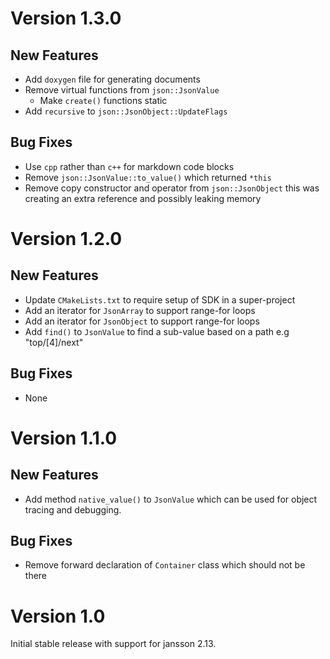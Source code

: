 # Version 1.3.0

## New Features

- Add `doxygen` file for generating documents
- Remove virtual functions from `json::JsonValue`
  - Make `create()` functions static
- Add `recursive` to `json::JsonObject::UpdateFlags`

## Bug Fixes

- Use `cpp` rather than `c++` for markdown code blocks
- Remove `json::JsonValue::to_value()` which returned `*this`
- Remove copy constructor and operator from `json::JsonObject` this was creating an extra reference and possibly leaking memory

# Version 1.2.0

## New Features

- Update `CMakeLists.txt` to require setup of SDK in a super-project
- Add an iterator for `JsonArray` to support range-for loops
- Add an iterator for `JsonObject` to support range-for loops
- Add `find()` to `JsonValue` to find a sub-value based on a path e.g "top/[4]/next"

## Bug Fixes

- None

# Version 1.1.0

## New Features

- Add method `native_value()` to `JsonValue` which can be used for object tracing and debugging.

## Bug Fixes

- Remove forward declaration of `Container` class which should not be there


# Version 1.0

Initial stable release with support for jansson 2.13.
